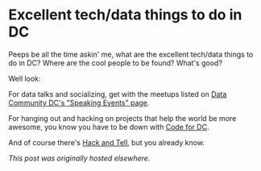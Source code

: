 # Excellent tech/data things to do in DC


Peeps be all the time askin' me, what&#160;are the excellent tech/data things to do in DC? Where are the cool people to be found? What's good?

Well look:

For data talks and socializing, get with the meetups listed on <a href="http://datacommunitydc.org/blog/speaking-events/">Data Community DC's "Speaking Events" page</a>.

For hanging out and hacking on projects that help the world be more awesome, you know you have to be down with <a href="http://www.meetup.com/Code-for-DC/">Code for DC</a>.

And of course there's <a href="http://dc.hackandtell.org/">Hack and Tell</a>, but you already know.



*This post was originally hosted elsewhere.*
